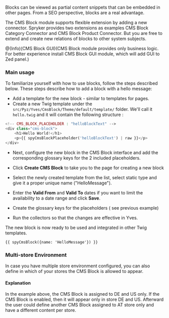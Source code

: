 Blocks can be viewed as partial content snippets that can be embedded in other pages. From a SEO perspective, blocks are a real advantage.        

The CMS Block module supports flexible extension by adding a new connector. 
Spryker provides two extensions as examples CMS Block Category Connector and CMS Block Product Connector. But you are free to extend and create new relations of blocks to other system subjects.

@(Info)(CMS Block GUI)(CMS Block module provides only business logic. For better experience install CMS Block GUI module, which will add GUI to Zed panel.)

### Main usage
To familiarize yourself with how to use blocks, follow the steps described below. These steps describe how to add a block with a hello message:

* Add a template for the new block - similar to templates for pages.        
* Create a new Twig template under the `src/Pyz/Yves/CmsBlock/Theme/default/template/` folder. We'll call it `hello.twig` and it will contain the following structure :

```php
<!-- CMS_BLOCK_PLACEHOLDER : "helloBlockText" -->
<div class="cms-block">
    <h1>Hello World!</h1>
    <p>{{ spyCmsBlockPlaceholder('helloBlockText') | raw }}</p>
</div>
```

* Next, configure the new block in the CMS Block interface and add the corresponding glossary keys for the 2 included placeholders.
* Click **Create CMS Block** to take you to the page for creating a new block
* Select the newly created template from the list, select static type and give it a proper unique name ("HelloMessage").
* Enter the **Valid From** and **Valid To** dates if you want to limit the availability to a date range and click **Save**. 

* Create the glossary keys for the placeholders ( see previous example)
* Run the collectors so that the changes are effective in Yves.
        
The new block is now ready to be used and integrated in other Twig templates.

```
{{ spyCmsBlock({name: 'HelloMessage'}) }}
```

### Multi-store Environment
In case you have multiple store environment configured, you can also define in which of your stores the CMS Block is allowed to appear.

#### Explanation
In the example above, the CMS Block is assigned to DE and US only. If the CMS Block is enabled, then it will appear only in store DE and US. Afterward the user could define another CMS Block assigned to AT store only and have a different content per store.      
